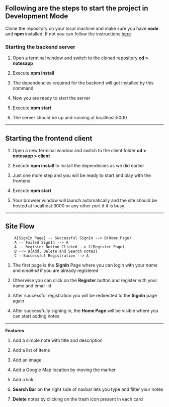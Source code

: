 ## Following are the steps to start the project in Development Mode

  

Clone the repository on your local machine and make sure you have **node** and **npm** installed. If not you can follow the instructions [here](https://docs.npmjs.com/downloading-and-installing-node-js-and-npm)

  

### Starting the backend server

1. Open a terminal window and switch to the cloned repository **cd > notesapp**

2. Execute **npm install**

3. The dependencies required for the backend will get installed by this command

4. Now you are ready to start the server

5. Execute **npm start**

6. The server should be up and running at localhost:5000

---

  

## Starting the frontend client

  

1. Open a new terminal window and switch to the client folder **cd > notesapp > client**

2. Execute **npm install** to install the dependecies as we did earlier

3. Just one more step and you will be ready to start and play with the frontend

4. Execute **npm start**

5. Your browser window will launch automatically and the site should be hosted at localhost:3000 or any other port if it is busy.

---

  

## Site Flow

```
    A[SignIn Page] -- Successful SignIn --> B(Home Page)
    A -- Failed SignIn --> A
    A -- Register Button Clicked --> C(Register Page)
    B --> D{Add, Delete and Search notes}
    C --Successful Registration --> A

```


1. The first page is the **SignIn** Page where you can login with your *name* and *email-id* if you are already registered

2. Otherwise you can click on the **Register** button and register with your name and email-id

3. After successful registration you will be redirected to the **SignIn** page again

4. After successfully signing in, the **Home Page** will be visible where you can start adding notes

---

**Features**

  

1. Add a simple note with title and description

2. Add a list of items

3. Add an image

4. Add a Google Map location by moving the marker

5. Add a link

6.  **Search Bar** on the right side of navbar lets you type and filter your notes

7.  **Delete** notes by clicking on the trash icon present in each card



